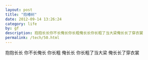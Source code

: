 ```yaml
---
layout: post
title: "抱椿树"
date: 2012-09-14 13:26:24
category: life
by: gf
description: 抱抱长长你不长俺长你长粗俺长长你长粗了当大梁俺长长了穿衣裳
permalink: /tech/50.html
---
```

抱抱长长 你不长俺长 你长粗 俺长长 你长粗了当大梁 俺长长了穿衣裳
